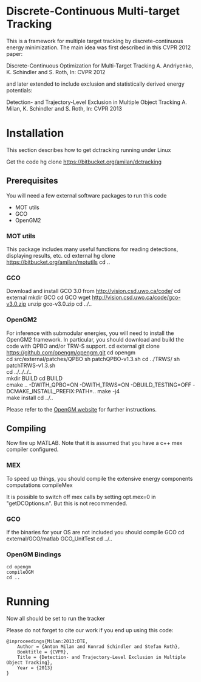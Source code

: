 # Discrete-Continuous Multi-target Tracking
This is a framework for multiple target tracking by discrete-continuous
energy minimization. The main idea was first described in this CVPR 2012 paper:

Discrete-Continuous Optimization for Multi-Target Tracking
A. Andriyenko, K. Schindler and S. Roth, In: CVPR 2012

and later extended to include exclusion and statistically derived energy potentials:

Detection- and Trajectory-Level Exclusion in Multiple Object Tracking
A. Milan, K. Schindler and S. Roth, In: CVPR 2013



# Installation
This section describes how to get dctracking running under Linux

Get the code
    hg clone https://bitbucket.org/amilan/dctracking    

    
    
## Prerequisites
You will need a few external software packages to run this code

- MOT utils
- GCO
- OpenGM2


### MOT utils
This package includes many useful functions for reading detections, displaying results, etc.
    cd external
    hg clone https://bitbucket.org/amilan/motutils
    cd ..


    
### GCO
Download and install GCO 3.0 from http://vision.csd.uwo.ca/code/
    cd external
    mkdir GCO
    cd GCO
    wget http://vision.csd.uwo.ca/code/gco-v3.0.zip
    unzip gco-v3.0.zip
    cd ../..
    
    


### OpenGM2
For inference with submodular energies, you will need to install the OpenGM2 framework.
In particular, you should download and build the code with QPBO and/or TRW-S support.
    cd external
    git clone https://github.com/opengm/opengm.git
    cd opengm    
    cd src/external/patches/QPBO
    sh patchQPBO-v1.3.sh
    cd ../TRWS/
    sh patchTRWS-v1.3.sh     
    cd ../../../..    
    mkdir BUILD
    cd BUILD    
    cmake .. -DWITH_QPBO=ON -DWITH_TRWS=ON -DBUILD_TESTING=OFF -DCMAKE_INSTALL_PREFIX:PATH=..
    make -j4    
    make install
    cd ../..
      
    
Please refer to the [OpenGM website](http://hci.iwr.uni-heidelberg.de/opengm2/) 
for further instructions.


## Compiling
Now fire up MATLAB. Note that it is assumed that you have a c++ mex compiler configured.

### MEX
To speed up things, you should compile the extensive energy components computations
    compileMex

It is possible to switch off mex calls by setting opt.mex=0 in "getDCOptions.n".
But this is not recommended.


### GCO
If the binaries for your OS are not included you should compile GCO 
    cd external/GCO/matlab
    GCO_UnitTest
    cd ../..

### OpenGM Bindings
    cd opengm
    compileOGM
    cd ..

    
# Running
Now all should be set to run the tracker




Please do not forget to cite our work if you end up using this code:

    @inproceedings{Milan:2013:DTE,
	    Author = {Anton Milan and Konrad Schindler and Stefan Roth},
	    Booktitle = {CVPR},
	    Title = {Detection- and Trajectory-Level Exclusion in Multiple Object Tracking},
	    Year = {2013}
    }